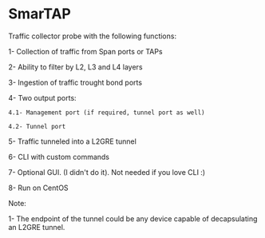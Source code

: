 # SmarTAP
Traffic collector probe with the following functions:

1- Collection of traffic from Span ports or TAPs

2- Ability to filter by L2, L3 and L4 layers

3- Ingestion of traffic trought bond ports

4- Two output ports:

    4.1- Management port (if required, tunnel port as well)
    
    4.2- Tunnel port
    
5- Traffic tunneled into a L2GRE tunnel

6- CLI with custom commands

7- Optional GUI. (I didn't do it). Not needed if you love CLI :)

8- Run on CentOS

Note:

1- The endpoint of the tunnel could be any device capable of decapsulating an L2GRE tunnel.
